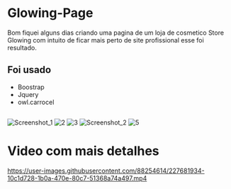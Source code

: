 # Glowing-Page
Bom fiquei alguns dias criando uma pagina de um loja de cosmetico Store Glowing com intuito de ficar mais perto de site profissional esse foi resultado.

## Foi usado
- Boostrap 
- Jquery
- owl.carrocel

##

![Screenshot_1](https://user-images.githubusercontent.com/88254614/227681884-f1eca466-f3f3-41d0-ba76-6ac990c6954f.png)
![2](https://user-images.githubusercontent.com/88254614/227681888-5e4cab08-1cf8-44b3-9885-e8fe87cd89f2.png)
![3](https://user-images.githubusercontent.com/88254614/227681891-bf39c031-7ef1-43dc-b1ab-48006607ba4e.png)
![Screenshot_2](https://user-images.githubusercontent.com/88254614/227681892-a227b9d1-762a-4f8c-a34b-7536c0423758.png)
![5](https://user-images.githubusercontent.com/88254614/227681895-7fb9083e-357f-4fee-a8b4-01d52c4cb0f2.png)

# Video com mais detalhes
https://user-images.githubusercontent.com/88254614/227681934-10c1d728-1b0a-470e-80c7-51368a74a497.mp4

